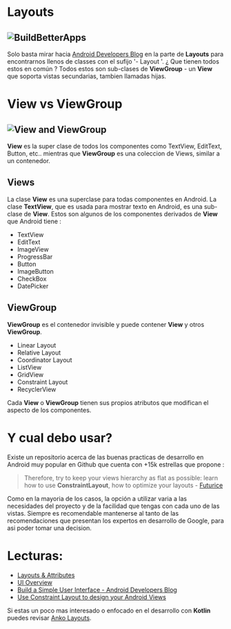 # Layouts
![BuildBetterApps](https://cdn-images-1.medium.com/max/2000/1*wyeYIFdYPsES5b-mlbdaPg.png)
---
Solo basta mirar hacia [Android Developers Blog](developer.android.com) en la parte de **Layouts** para encontrarnos llenos de classes con el sufijo '- Layout '. ¿ Que tienen todos estos en común ? Todos estos son sub-clases de **ViewGroup** - un **View** que soporta vistas secundarias, tambien llamadas hijas.

# View vs ViewGroup
![View and ViewGroup](https://developer.android.com/images/viewgroup_2x.png)
---
**View** es la super clase de todos los componentes como TextView, EditText, Button, etc.. mientras que **ViewGroup** es una coleccion de Views, similar a un contenedor.

## Views

La clase **View** es una superclase para todas componentes en Android. La clase **TextView**, que es usada para mostrar texto en Android, es una sub-clase de **View**. Estos son algunos de los componentes derivados de **View** que Android tiene :

- TextView
- EditText
- ImageView
- ProgressBar
- Button
- ImageButton
- CheckBox
- DatePicker

## ViewGroup

**ViewGroup** es el contenedor invisible y puede contener **View** y otros **ViewGroup**.

- Linear Layout
- Relative Layout
- Coordinator Layout
- ListView
- GridView
- Constraint Layout
- RecyclerView


Cada **View** o **ViewGroup** tienen sus propios atributos que modifican el aspecto de los componentes.

# Y cual debo usar?
Existe un repositorio acerca de las buenas practicas de desarrollo en Android muy popular en Github que cuenta con +15k estrellas que propone : 


> Therefore, try to keep your views hierarchy as flat as possible: learn how to use **ConstraintLayout**, how to optimize your layouts - [Futurice](https://github.com/futurice/android-best-practices)

Como en la mayoria de los casos, la opción a utilizar varia a las necesidades del proyecto y de la facilidad que tengas con cada uno de las vistas. Siempre es recomendable mantenerse al tanto de las recomendaciones que presentan los expertos en desarrollo de Google, para asi poder tomar una decision.

# Lecturas: 

- [Layouts & Attributes ](https://developer.android.com/guide/topics/ui/declaring-layout.html)
- [UI Overview](https://developer.android.com/guide/topics/ui/overview.html)
- [Build a Simple User Interface - Android Developers Blog](https://developer.android.com/training/basics/firstapp/building-ui.html)
- [Use Constraint Layout to design your Android Views](https://codelabs.developers.google.com/codelabs/constraint-layout/#0)


Si estas un poco mas interesado o enfocado en el desarrollo con **Kotlin** puedes revisar [Anko Layouts](https://github.com/Kotlin/anko/wiki/Anko-Layouts).


